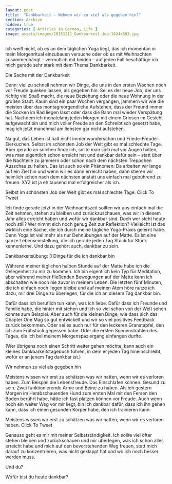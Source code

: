 ```yaml
---
layout: post
title:  "Dankbarkeit – Nehmen wir zu viel als gegeben hin?"
section: Archive
hidden: true
categories: [ Articles in German, Life ]
image: assets/images/20151211_Dankbarkeit-Job-1024x683.jpg
---
```



Ich weiß nicht, ob es an dem täglichen Yoga liegt, das ich momentan in mein Morgenritual einzubauen versuche oder ob es mit Weihnachten zusammenhängt – vermutlich mit beiden – auf jeden Fall beschäftige ich mich gerade sehr stark mit dem Thema Dankbarkeit.

Die Sache mit der Dankbarkeit

Denn: viel zu schnell nehmen wir Dinge, die uns in den ersten Wochen noch vor Freude quieken lassen, als gegeben hin. Sei es der neue Job, der uns richtig viel Spaß macht, die neue Beziehung oder die neue Wohnung in der großen Stadt. Kaum sind ein paar Wochen vergangen, jammern wir wie die meisten über das montagmorgendliche Aufstehen, dass der Freund immer die Socken im Bad liegen lässt oder dass die Bahn mal wieder Verspätung hat. Nachdem ich monatelang jeden Morgen mit einem Grinsen im Gesicht aufgewacht bin und mich voller Freude an den Schreibtisch gesetzt habe, mag ich jetzt manchmal am liebsten gar nicht aufstehen.

Na gut, das Leben ist halt nicht immer wunderschön und Friede-Freude-Eierkuchen. Selbst im schönsten Job der Welt gibt es mal schlechte Tage. Aber gerade an solchen finde ich, sollte man sich mal vor Augen halten, was man eigentlich schon erreicht hat und dankbar dafür sein – statt über die Nachteile zu jammern oder schon nach dem nächsten Treppchen Ausschau zu halten. Das ist auch so ein Phänomen: Da arbeiten wir lange auf ein Ziel hin und wenn wir es dann erreicht haben, dann stieren wir heimlich schon nach dem nächsten anstatt uns einfach mal gebührend zu freuen. XYZ ist ja eh tausend mal erfolgreicher als ich.

Selbst im schönsten Job der Welt gibt es mal schlechte Tage. Click To Tweet

Ich finde gerade jetzt in der Weihnachtszeit sollten wir uns einfach mal die Zeit nehmen, stehen zu bleiben und zurückzuschauen, was wir in diesem Jahr alles erreicht haben und wofür wir dankbar sind. Doch wer steht heute noch still? Wer nimmt sich noch genug Zeit zur Reflektion? Vielleicht ist das wirklich eine Sache, die ich durch meine tägliche Yoga-Praxis gelernt habe. Denn Yoga ist viel mehr als nur Dehnübungen auf der Matte. Es ist eine ganze Lebenseinstellung, die ich gerade jeden Tag Stück für Stück kennenlerne. Und dazu gehört auch, dankbar zu sein.

Dankbarkeitsübung: 3 Dinge für die ich dankbar bin

Während meiner täglichen halben Stunde auf der Matte habe ich die Gelegenheit zu mir zu kommen. Ich bin eigentlich kein Typ für Meditation, aber während meiner fließenden Bewegungen auf der Matte kann ich abschalten wie noch nie zuvor in meinem Leben. Die letzten fünf Minuten, die ich einfach noch liegen bleibe und auf meinen Atem höre nutze ich dazu, mir drei Dinge zu überlegen, für die ich an diesem Tag dankbar bin.

Dafür dass ich beruflich tun kann, was ich liebe. Dafür dass ich Freunde und Familie habe, die hinter mit stehen und ich so viel schon von der Welt sehen konnte zum Beispiel. Aber auch für die kleinen Dinge, wie dass sich das Chapter One Mag so gut entwickelt und wir so viel positives Feedback zurück bekommen. Oder sei es auch nur für den leckeren Granatapfel, den ich zum Frühstück gegessen habe. Oder die ersten Sonnenstrahlen des Tages, die ich bei meinem Morgenspaziergang einfangen durfte.

(Wer übrigens noch einen Schritt weiter gehen möchte, kann auch ein kleines Dankbarkeitstagebuch führen, in dem er jeden Tag hineinschreibt, wofür er an jenem Tag dankbar ist.)

Wir nehmen zu viel als gegeben hin

Meistens wissen wir erst zu schätzen was wir hatten, wenn wir es verloren haben. Zum Beispiel die Lebensfreude. Das Einschlafen können. Gesund zu sein. Zwei funktionierende Arme und Beine zu haben. Als ich gestern Morgen im Herabschauenden Hund zum ersten Mal mit den Fersen den Boden berührt habe, hätte ich fast platzen können vor Freude. Auch wenn noch ein weiter Weg vor mir liegt, bin ich dankbar dafür, dass ich ihn gehen kann, dass ich einen gesunden Körper habe, den ich trainieren kann.

Meistens wissen wir erst zu schätzen was wir hatten, wenn wir es verloren haben.  Click To Tweet

Genauso geht es mir mit meiner Selbstständigkeit. Ich sollte viel öfter stehen bleiben und zurückschauen und mir überlegen, was ich schon alles erreicht habe und mich auf den bevorstehenden Weg freuen, statt mich darauf zu konzentrieren, was nicht geklappt hat und wo ich noch besser werden muss.

Und du?

Wofür bist du heute dankbar?

